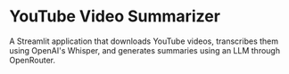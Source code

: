 <h1>YouTube Video Summarizer</h1>
A Streamlit application that downloads YouTube videos, transcribes them using OpenAI's Whisper, and generates summaries using an LLM through OpenRouter.
